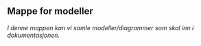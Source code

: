 ## Mappe for modeller 

*I denne mappen kan vi samle modeller/diagrammer som skal inn i 
dokumentasjonen.*



